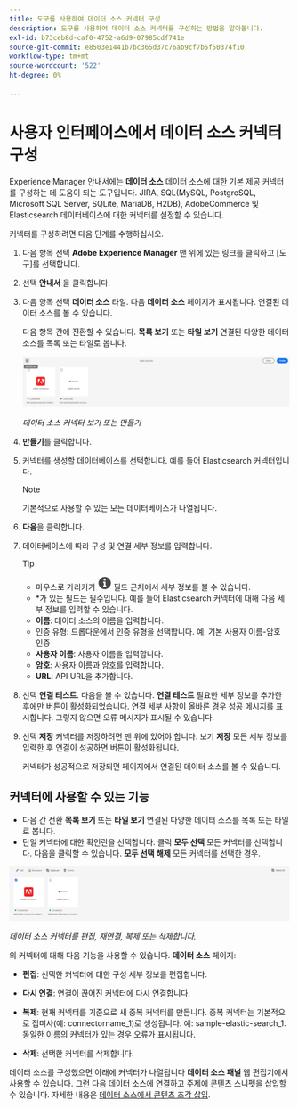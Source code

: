 ```yaml
---
title: 도구를 사용하여 데이터 소스 커넥터 구성
description: 도구를 사용하여 데이터 소스 커넥터를 구성하는 방법을 알아봅니다.
exl-id: b73ceb8d-caf0-4752-a6d9-07985cdf741e
source-git-commit: e8503e1441b7bc365d37c76ab9cf7b5f50374f10
workflow-type: tm+mt
source-wordcount: '522'
ht-degree: 0%

---
```




# 사용자 인터페이스에서 데이터 소스 커넥터 구성

Experience Manager 안내서에는 **데이터 소스** 데이터 소스에 대한 기본 제공 커넥터를 구성하는 데 도움이 되는 도구입니다. JIRA, SQL(MySQL, PostgreSQL, Microsoft SQL Server, SQLite, MariaDB, H2DB), AdobeCommerce 및 Elasticsearch 데이터베이스에 대한 커넥터를 설정할 수 있습니다.

커넥터를 구성하려면 다음 단계를 수행하십시오.

1. 다음 항목 선택 **Adobe Experience Manager** 맨 위에 있는 링크를 클릭하고 [도구]를 선택합니다.
1. 선택 **안내서** 을 클릭합니다.
1. 다음 항목 선택 **데이터 소스** 타일. 다음 **데이터 소스** 페이지가 표시됩니다. 연결된 데이터 소스를 볼 수 있습니다.

   다음 항목 간에 전환할 수 있습니다. **목록 보기** 또는 **타일 보기** 연결된 다양한 데이터 소스를 목록 또는 타일로 봅니다.

   <img src="./assets/data-sources-create-window.png" alt= "데이터 소스 페이지에 나열된 데이터 소스" width="800">

   *데이터 소스 커넥터 보기 또는 만들기*
1. **만들기**&#x200B;를 클릭합니다.
1. 커넥터를 생성할 데이터베이스를 선택합니다. 예를 들어 Elasticsearch 커넥터입니다.
   >[!NOTE]
   >
   >기본적으로 사용할 수 있는 모든 데이터베이스가 나열됩니다.

1. **다음**&#x200B;을 클릭합니다.
1. 데이터베이스에 따라 구성 및 연결 세부 정보를 입력합니다.

   >[!TIP]
   >* 마우스로 가리키기 <img src="./assets/info-details.svg" alt= "정보 아이콘" width="25"> 필드 근처에서 세부 정보를 볼 수 있습니다.
   > * *가 있는 필드는 필수입니다. 예를 들어 Elasticsearch 커넥터에 대해 다음 세부 정보를 입력할 수 있습니다.

   * **이름**: 데이터 소스의 이름을 입력합니다.
   * 인증 유형: 드롭다운에서 인증 유형을 선택합니다. 예: 기본 사용자 이름-암호 인증
   * **사용자 이름**: 사용자 이름을 입력합니다.
   * **암호**: 사용자 이름과 암호를 입력합니다.
   * **URL**: API URL을 추가합니다.

1. 선택 **연결 테스트**. 다음을 볼 수 있습니다. **연결 테스트** 필요한 세부 정보를 추가한 후에만 버튼이 활성화되었습니다. 연결 세부 사항이 올바른 경우 성공 메시지를 표시합니다. 그렇지 않으면 오류 메시지가 표시될 수 있습니다.



1. 선택 **저장** 커넥터를 저장하려면 맨 위에 있어야 합니다.     보기 **저장** 모든 세부 정보를 입력한 후 연결이 성공하면 버튼이 활성화됩니다.


   커넥터가 성공적으로 저장되면 페이지에서 연결된 데이터 소스를 볼 수 있습니다.

## 커넥터에 사용할 수 있는 기능

* 다음 간 전환 **목록 보기** 또는 **타일 보기**  연결된 다양한 데이터 소스를 목록 또는 타일로 봅니다.
* 단일 커넥터에 대한 확인란을 선택합니다. 클릭 **모두 선택** 모든 커넥터를 선택합니다. 다음을 클릭할 수 있습니다. **모두 선택 해제** 모든 커넥터를 선택한 경우.

<img src="./assets/data-sources-features.png" alt= "데이터 소스 페이지의 데이터 소스 기능" width="800">

*데이터 소스 커넥터를 편집, 재연결, 복제 또는 삭제합니다.*

의 커넥터에 대해 다음 기능을 사용할 수 있습니다. **데이터 소스** 페이지:

* **편집**: 선택한 커넥터에 대한 구성 세부 정보를 편집합니다.

* **다시 연결**: 연결이 끊어진 커넥터에 다시 연결합니다.

* **복제**: 현재 커넥터를 기준으로 새 중복 커넥터를 만듭니다. 중복 커넥터는 기본적으로 접미사(예: connectorname_1)로 생성됩니다. 예: sample-elastic-search_1.
동일한 이름의 커넥터가 있는 경우 오류가 표시됩니다.

* **삭제**: 선택한 커넥터를 삭제합니다.


데이터 소스를 구성했으면 아래에 커넥터가 나열됩니다 **데이터 소스 패널** 웹 편집기에서 사용할 수 있습니다. 그런 다음 데이터 소스에 연결하고 주제에 콘텐츠 스니펫을 삽입할 수 있습니다. 자세한 내용은 [데이터 소스에서 콘텐츠 조각 삽입](../user-guide/web-editor-content-snippet.md).
